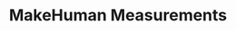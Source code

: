 ---
layout: default
category: bts
tags: [" makeHuman"," shaq"]
video: "https://player.vimeo.com/video/308428415?badge=0&amp;autopause=0&amp;player_id=0&amp;app_id=72231"
title: "MakeHuman Measurements"
thumbnail: "https://i.vimeocdn.com/video/748584077_295x166.jpg?r=pad"
---